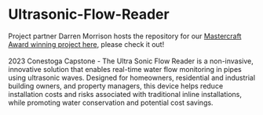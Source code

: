 # Ultrasonic-Flow-Reader

Project partner Darren Morrison hosts the repository for our [Mastercraft Award winning project here](https://github.com/DarmorGamz/Ultrasonic-Flow-Reader), please check it out!
<br><br>
2023 Conestoga Capstone - The Ultra Sonic Flow Reader is a non-invasive, innovative solution that enables real-time water flow monitoring in pipes using ultrasonic waves. Designed for homeowners, residential and industrial building owners, and property managers, this device helps reduce installation costs and risks associated with traditional inline installations, while promoting water conservation and potential cost savings.

